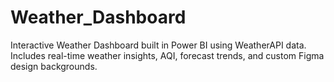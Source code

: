# Weather_Dashboard
Interactive Weather Dashboard built in Power BI using WeatherAPI data.  Includes real-time weather insights, AQI, forecast trends, and custom Figma design backgrounds.
